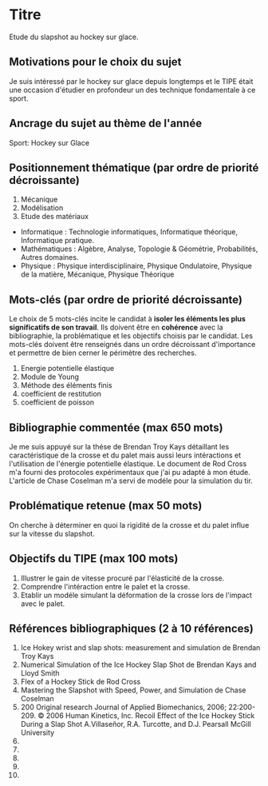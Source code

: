 # Titre 
Etude du slapshot au hockey sur glace.
## Motivations pour le choix du sujet
Je suis intéressé par le hockey sur glace depuis longtemps et le TIPE était une occasion d'étudier en profondeur un des technique fondamentale à ce sport. 


## Ancrage du sujet au thème de l'année
Sport: Hockey sur Glace

## Positionnement thématique (par ordre de priorité décroissante)

1. Mécanique 
2. Modélisation
3. Etude des matériaux

- Informatique : Technologie informatiques, Informatique théorique, Informatique pratique.
- Mathématiques : Algèbre, Analyse, Topologie & Géométrie, Probabilités, Autres domaines.
- Physique : Physique interdisciplinaire, Physique Ondulatoire, Physique de la matière, Mécanique, Physique Théorique


## Mots-clés (par ordre de priorité décroissante)

Le choix de 5 mots-clés incite le candidat à **isoler les éléments les plus significatifs de son travail**. Ils doivent être en **cohérence** avec la bibliographie, la problématique et les objectifs choisis par le candidat. Les mots-clés doivent être renseignés dans un ordre décroissant d'importance et permettre de bien cerner le périmètre des recherches.

1. Energie potentielle élastique 
2. Module de Young
3. Méthode des éléments finis
4. coefficient de restitution
5. coefficient de poisson


## Bibliographie commentée (max 650 mots)



Je me suis appuyé sur la thése de Brendan Troy Kays détaillant les caractéristique de la crosse et du palet mais aussi leurs intéractions et l'utilisation de l'énergie potentielle élastique.
Le document de Rod Cross m'a fourni des protocoles expérimentaux que j'ai pu adapté à mon étude.
L'article de Chase Coselman m'a servi de modéle pour la simulation du tir.


## Problématique retenue (max 50 mots)
On cherche à déterminer en quoi la rigidité de la crosse et du palet influe sur la vitesse du slapshot.

## Objectifs du TIPE (max 100 mots)

1. Illustrer le gain de vitesse procuré par l'élasticité de la crosse.
2. Comprendre l'intéraction entre le palet et la crosse.
3. Etablir un modéle simulant la déformation de la crosse lors de l'impact avec le palet.


## Références bibliographiques (2 à 10 références)

1. Ice Hokey wrist and slap shots: measurement and simulation de Brendan Troy Kays
2. Numerical Simulation of the Ice Hockey Slap Shot de Brendan Kays and Lloyd Smith
3. Flex of a Hockey Stick de Rod Cross
4. Mastering the Slapshot with Speed, Power, and Simulation  de Chase Coselman 
5. 200
Original research
Journal of Applied Biomechanics, 2006; 22:200-209. © 2006 Human Kinetics, Inc.
Recoil Effect of the Ice Hockey Stick During a Slap Shot
A.Villaseñor, R.A. Turcotte, and D.J. Pearsall
McGill University
6. 
7. 
8. 
9. 
10. 

